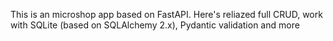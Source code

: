 This is an microshop app based on FastAPI. Here's reliazed full CRUD, work with SQLite (based on SQLAlchemy 2.x), Pydantic validation and more
